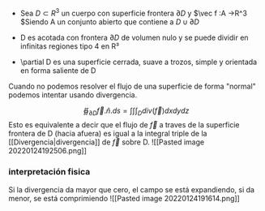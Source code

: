 - Sea $D \subset R^3$ un cuerpo con superficie frontera $\partial D$ y $\vec f :A ->R^3 $Siendo A un conjunto abierto que contiene a $D \cup \partial D$

- D es acotada con frontera $\partial D$ de volumen nulo y se puede dividir en infinitas regiones tipo 4 en R³

- \partial D es una superficie cerrada, suave a trozos, simple y orientada en forma saliente de D



Cuando no podemos resolver el flujo de una superficie de forma "normal" podemos intentar usando divergencia.

$$ ∯_{\partial D}\vec f . \hat n . ds = \int \int \int_D div(\vec f) dxdydz $$
Esto es equivalente a decir que el flujo de $\vec f$ a traves de la superficie frontera de D (hacia afuera) es igual a la integral triple de la [[Divergencia|divergencia]] de $\vec f$ sobre D.
![[Pasted image 20220124192506.png]]
### interpretación fisica
Si la divergencia da mayor que cero, el campo se está expandiendo, si da menor, se está comprimiendo
![[Pasted image 20220124191614.png]]